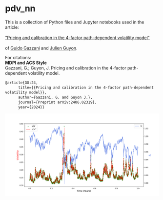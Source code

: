 # pdv_nn

This is a collection of Python files and Jupyter notebooks used in the article:<br><br> <a href="https://arxiv.org/abs/2406.02319">
"Pricing and calibration in the 4-factor path-dependent volatility model"</a> <br><br>
of <a href ="https://homepage.univie.ac.at/guido.gazzani/">Guido Gazzani</a> and <a href ="https://cermics.enpc.fr/~guyon/">Julien Guyon</a>.


For citations:\
**MDPI and ACS Style**\
Gazzani, G.; Guyon, J. Pricing and calibration in the 4-factor path-dependent volatility model.
```
@article{GG:24,
      title={{Pricing and calibration in the 4-factor path-dependent volatility model}}, 
      author={Gazzani, G. and Guyon J.},
      journal={Preprint arXiv:2406.02319},
      year={2024}}
```

![Example](figures/4FPDV_simulation_scatter_0.png)
